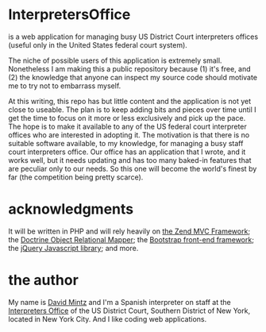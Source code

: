 # InterpretersOffice	
is a web application for managing busy US District Court interpreters offices (useful only in the United States federal court system).

The niche of possible users of this application is extremely small. Nonetheless I am making this a public repository because (1) it's free, and (2) the knowledge that anyone can inspect my source code should motivate me to try not to embarrass myself.

At this writing, this repo has but little content and the application is not yet close to useable. The plan is to keep adding bits and pieces over time until I get the time to focus on it more or less exclusively and pick up the pace. The hope is to make it available to any of the US federal court interpreter offices who are interested in adopting it. The motivation is that there is no suitable software available, to my knowledge, for managing a busy staff court interpreters office. Our office has an application that I wrote, and it works well, but it needs updating and has too many baked-in features that are peculiar only to our needs. So this one will become the world's finest by far (the competition being pretty scarce).

# acknowledgments

It will be written in PHP and will rely heavily on [the Zend MVC Framework](http://framework.zend.com/); the [Doctrine Object Relational Mapper](http://www.doctrine-project.org/projects/orm.html); the [Bootstrap front-end framework](http://getbootstrap.com/); the [jQuery Javascript library](http://jquery.com/); and more.

# the author

My name is [David Mintz](https://davidmintz.org) and I'm a Spanish interpreter on staff at the [Interpreters Office](https://sdnyinterpreters.org/) of the US District Court, Southern District of New York, located in New York City. And I like coding web applications.


